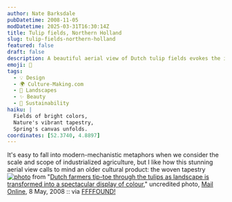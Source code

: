 ```yaml
---
author: Nate Barksdale
pubDatetime: 2008-11-05
modDatetime: 2025-03-31T16:30:14Z
title: Tulip fields, Northern Holland
slug: tulip-fields-northern-holland
featured: false
draft: false
description: A beautiful aerial view of Dutch tulip fields evokes the intricate designs of woven tapestries.
emoji: 🌷
tags:
  - 💡 Design
  - 🌍 Culture-Making.com
  - 🌳 Landscapes
  - ✨ Beauty
  - 🌱 Sustainability
haiku: |
  Fields of bright colors,  
  Nature's vibrant tapestry,  
  Spring's canvas unfolds.
coordinates: [52.3740, 4.8897]
---
```


It's easy to fall into modern-mechanistic metaphors when we consider the scale and scope of industrialized agriculture, but I like how this stunning aerial view calls to mind an older cultural product: the woven tapestry
[![photo](http://culture-making.com/media/tulips2PA0605_800x533.jpg)](http://www.dailymail.co.uk/news/article-564262/Dutch-farmers-tip-toe-tulips-landscape-transformed-spectacular-display-colour.html)
from "[Dutch farmers tip-toe through the tulips as landscape is transformed into a spectacular display of colour](http://www.dailymail.co.uk/news/article-564262/Dutch-farmers-tip-toe-tulips-landscape-transformed-spectacular-display-colour.html)," uncredited photo, [Mail Online](http://www.dailymail.co.uk/news/article-564262/Dutch-farmers-tip-toe-tulips-landscape-transformed-spectacular-display-colour.html), 8 May, 2008 :: via [FFFFOUND!](http://web.archive.org/web/20170509142934/http://ffffound.com/image/4a60f6bcfcecea7a80b2412a17d446a6c5bd71ba)
